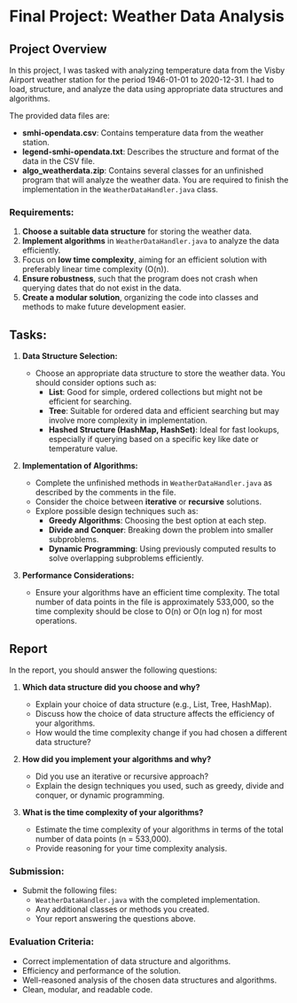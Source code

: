# Final Project: Weather Data Analysis

## Project Overview

In this project, I was tasked with analyzing temperature data from the Visby Airport weather station for the period 1946-01-01 to 2020-12-31. I had to load, structure, and analyze the data using appropriate data structures and algorithms.

The provided data files are:

- **smhi-opendata.csv**: Contains temperature data from the weather station.
- **legend-smhi-opendata.txt**: Describes the structure and format of the data in the CSV file.
- **algo_weatherdata.zip**: Contains several classes for an unfinished program that will analyze the weather data. You are required to finish the implementation in the `WeatherDataHandler.java` class.

### Requirements:
1. **Choose a suitable data structure** for storing the weather data.
2. **Implement algorithms** in `WeatherDataHandler.java` to analyze the data efficiently.
3. Focus on **low time complexity**, aiming for an efficient solution with preferably linear time complexity (O(n)).
4. **Ensure robustness**, such that the program does not crash when querying dates that do not exist in the data.
5. **Create a modular solution**, organizing the code into classes and methods to make future development easier.

## Tasks:

1. **Data Structure Selection:**
   - Choose an appropriate data structure to store the weather data. You should consider options such as:
     - **List**: Good for simple, ordered collections but might not be efficient for searching.
     - **Tree**: Suitable for ordered data and efficient searching but may involve more complexity in implementation.
     - **Hashed Structure (HashMap, HashSet)**: Ideal for fast lookups, especially if querying based on a specific key like date or temperature value.

2. **Implementation of Algorithms:**
   - Complete the unfinished methods in `WeatherDataHandler.java` as described by the comments in the file.
   - Consider the choice between **iterative** or **recursive** solutions.
   - Explore possible design techniques such as:
     - **Greedy Algorithms**: Choosing the best option at each step.
     - **Divide and Conquer**: Breaking down the problem into smaller subproblems.
     - **Dynamic Programming**: Using previously computed results to solve overlapping subproblems efficiently.

3. **Performance Considerations:**
   - Ensure your algorithms have an efficient time complexity. The total number of data points in the file is approximately 533,000, so the time complexity should be close to O(n) or O(n log n) for most operations.

## Report

In the report, you should answer the following questions:

1. **Which data structure did you choose and why?**
   - Explain your choice of data structure (e.g., List, Tree, HashMap).
   - Discuss how the choice of data structure affects the efficiency of your algorithms.
   - How would the time complexity change if you had chosen a different data structure?

2. **How did you implement your algorithms and why?**
   - Did you use an iterative or recursive approach?
   - Explain the design techniques you used, such as greedy, divide and conquer, or dynamic programming.
   
3. **What is the time complexity of your algorithms?**
   - Estimate the time complexity of your algorithms in terms of the total number of data points (n = 533,000).
   - Provide reasoning for your time complexity analysis.

### Submission:
- Submit the following files:
  - `WeatherDataHandler.java` with the completed implementation.
  - Any additional classes or methods you created.
  - Your report answering the questions above.

### Evaluation Criteria:
- Correct implementation of data structure and algorithms.
- Efficiency and performance of the solution.
- Well-reasoned analysis of the chosen data structures and algorithms.
- Clean, modular, and readable code.
